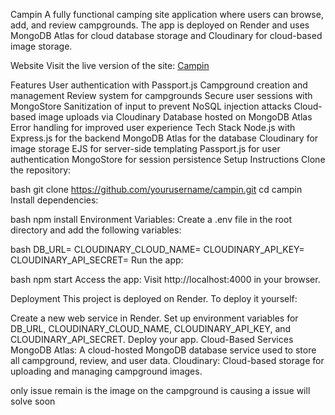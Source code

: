 Campin
A fully functional camping site application where users can browse, add, and review campgrounds. The app is deployed on Render and uses MongoDB Atlas for cloud database storage and Cloudinary for cloud-based image storage.

Website
Visit the live version of the site: [Campin](https://campin-o7hu.onrender.com/)

Features
User authentication with Passport.js
Campground creation and management
Review system for campgrounds
Secure user sessions with MongoStore
Sanitization of input to prevent NoSQL injection attacks
Cloud-based image uploads via Cloudinary
Database hosted on MongoDB Atlas
Error handling for improved user experience
Tech Stack
Node.js with Express.js for the backend
MongoDB Atlas for the database
Cloudinary for image storage
EJS for server-side templating
Passport.js for user authentication
MongoStore for session persistence
Setup Instructions
Clone the repository:

bash
git clone https://github.com/yourusername/campin.git
cd campin
Install dependencies:

bash
npm install
Environment Variables: Create a .env file in the root directory and add the following variables:

bash
DB_URL=<your-mongodb-atlas-url>
CLOUDINARY_CLOUD_NAME=<your-cloud-name>
CLOUDINARY_API_KEY=<your-api-key>
CLOUDINARY_API_SECRET=<your-api-secret>
Run the app:

bash
npm start
Access the app: Visit http://localhost:4000 in your browser.

Deployment
This project is deployed on Render. To deploy it yourself:

Create a new web service in Render.
Set up environment variables for DB_URL, CLOUDINARY_CLOUD_NAME, CLOUDINARY_API_KEY, and CLOUDINARY_API_SECRET.
Deploy your app.
Cloud-Based Services
MongoDB Atlas: A cloud-hosted MongoDB database service used to store all campground, review, and user data.
Cloudinary: Cloud-based storage for uploading and managing campground images.

only issue remain is the image on the campground is causing a issue will solve soon 
